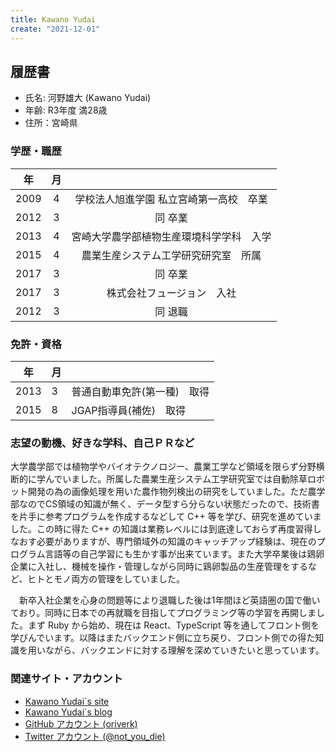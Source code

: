 ```yaml
---
title: Kawano Yudai
create: "2021-12-01"
---
```


## 履歴書

- 氏名: 河野雄大 (Kawano Yudai)
- 年齢: R3年度 満28歳
- 住所：宮崎県

### 学歴・職歴

|年|月||
|:-:|:-:|:-:|
|2009|4|学校法人旭進学園 私立宮崎第一高校　卒業|
|2012|3|同 卒業|
|2013|4|宮崎大学農学部植物生産環境科学学科　入学|
|2015|4|農業生産システム工学研究研究室　所属|
|2017|3|同 卒業|
|2017|3|株式会社フュージョン　入社|
|2012|3|同 退職|

### 免許・資格

|年|月||
|---|---|---|
|2013|3|普通自動車免許(第一種)　取得|
|2015|8|JGAP指導員(補佐)　取得|

### 志望の動機、好きな学科、自己ＰＲなど

大学農学部では植物学やバイオテクノロジー、農業工学など領域を限らず分野横断的に学んでいました。所属した農業生産システム工学研究室では自動除草ロボット開発の為の画像処理を用いた農作物列検出の研究をしていました。ただ農学部なのでCS領域の知識が無く、データ型すら分らない状態だったので、技術書を片手に参考プログラムを作成するなどして C++ 等を学び、研究を進めていました。この時に得た C++ の知識は業務レベルには到底達しておらず再度習得しなおす必要がありますが、専門領域外の知識のキャッチアップ経験は、現在のプログラム言語等の自己学習にも生かす事が出来ています。また大学卒業後は鶏卵企業に入社し、機械を操作・管理しながら同時に鶏卵製品の生産管理をするなど、ヒトとモノ両方の管理をしていました。

　新卒入社企業を心身の問題等により退職した後は1年間ほど英語圏の国で働いており。同時に日本での再就職を目指してプログラミング等の学習を再開しました。まず Ruby から始め、現在は React、TypeScript 等を通してフロント側を学びんでいます。以降はまたバックエンド側に立ち戻り、フロント側での得た知識を用いながら、バックエンドに対する理解を深めていきたいと思っています。

### 関連サイト・アカウント

- [Kawano Yudai`s site](https://oriverk.dev)
- [Kawano Yudai`s blog](https://blog.oriverk.dev)
- [GitHub アカウント (oriverk)](https://github.com/oriverk)
- [Twitter アカウント (@not_you_die)](https://twitter.com/not_you_die)
